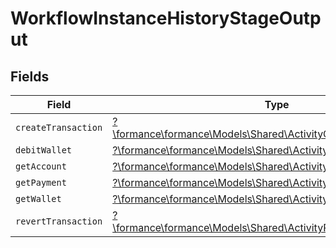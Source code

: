 # WorkflowInstanceHistoryStageOutput


## Fields

| Field                                                                                                                       | Type                                                                                                                        | Required                                                                                                                    | Description                                                                                                                 |
| --------------------------------------------------------------------------------------------------------------------------- | --------------------------------------------------------------------------------------------------------------------------- | --------------------------------------------------------------------------------------------------------------------------- | --------------------------------------------------------------------------------------------------------------------------- |
| `createTransaction`                                                                                                         | [?\formance\formance\Models\Shared\ActivityCreateTransactionOutput](../../Models/Shared/ActivityCreateTransactionOutput.md) | :heavy_minus_sign:                                                                                                          | N/A                                                                                                                         |
| `debitWallet`                                                                                                               | [?\formance\formance\Models\Shared\ActivityDebitWalletOutput](../../Models/Shared/ActivityDebitWalletOutput.md)             | :heavy_minus_sign:                                                                                                          | N/A                                                                                                                         |
| `getAccount`                                                                                                                | [?\formance\formance\Models\Shared\ActivityGetAccountOutput](../../Models/Shared/ActivityGetAccountOutput.md)               | :heavy_minus_sign:                                                                                                          | N/A                                                                                                                         |
| `getPayment`                                                                                                                | [?\formance\formance\Models\Shared\ActivityGetPaymentOutput](../../Models/Shared/ActivityGetPaymentOutput.md)               | :heavy_minus_sign:                                                                                                          | N/A                                                                                                                         |
| `getWallet`                                                                                                                 | [?\formance\formance\Models\Shared\ActivityGetWalletOutput](../../Models/Shared/ActivityGetWalletOutput.md)                 | :heavy_minus_sign:                                                                                                          | N/A                                                                                                                         |
| `revertTransaction`                                                                                                         | [?\formance\formance\Models\Shared\ActivityRevertTransactionOutput](../../Models/Shared/ActivityRevertTransactionOutput.md) | :heavy_minus_sign:                                                                                                          | N/A                                                                                                                         |